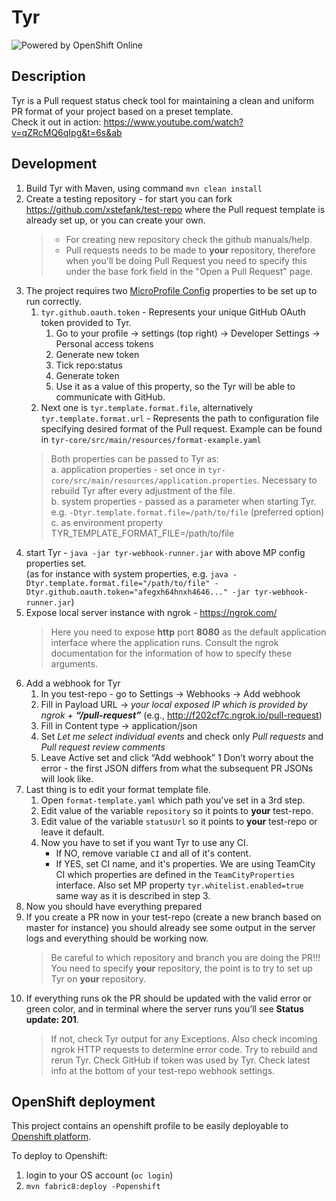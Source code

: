 # Tyr 

![Powered by OpenShift Online](https://www.openshift.com/images/logos/powered_by_openshift.png)

## Description 

Tyr is a Pull request status check tool for maintaining a clean and uniform PR format of your project based on a preset template.\
Check it out in action: https://www.youtube.com/watch?v=qZRcMQ6qIpg&t=6s&ab

## Development

1. Build Tyr with Maven, using command `mvn clean install`
1. Create a testing repository - for start you can fork 
https://github.com/xstefank/test-repo where the Pull request template is already set up, or 
you can create your own.
    > - For creating new repository check the github manuals/help.
    > - Pull requests needs to be made to **your** repository, therefore when you'll be doing Pull Request you need to specify this 
    under the base fork field in the "Open a Pull Request" page.
1. The project requires two [MicroProfile Config](https://github.com/eclipse/microprofile-config/blob/master/spec/src/main/asciidoc/microprofile-config-spec.asciidoc) properties to be set up to run correctly.  
    1. `tyr.github.oauth.token` - Represents your unique GitHub OAuth token provided to Tyr.  
        1. Go to your profile -> settings (top right) -> Developer Settings -> Personal access tokens  
        1. Generate new token
        1. Tick repo:status
        1. Generate token
        1. Use it as a value of this property, so the Tyr will be able to communicate with GitHub.
   2. Next one is `tyr.template.format.file`, alternatively `tyr.template.format.url` - Represents the path to configuration file specifying desired format of the Pull request. Example can be found in `tyr-core/src/main/resources/format-example.yaml`
    > Both properties can be passed to Tyr as:\
        a. application properties - set once in `tyr-core/src/main/resources/application.properties`. Necessary to rebuild Tyr after every adjustment of the file.\
        b. system properties - passed as a parameter when starting Tyr. e.g. `-Dtyr.template.format.file=/path/to/file` (preferred option)\
        c. as environment property TYR_TEMPLATE_FORMAT_FILE=/path/to/file
1. start Tyr - `java -jar tyr-webhook-runner.jar` with above MP config properties set.\
   (as for instance with system properties, e.g. `java -Dtyr.template.format.file="/path/to/file" -Dtyr.github.oauth.token="afegxh64hnxh4646..." -jar tyr-webhook-runner.jar`)
1. Expose local server instance with ngrok - https://ngrok.com/
    > Here you need to expose **http** port **8080** as the default application
    interface where the application runs. Consult the ngrok documentation for the
    information of how to specify these arguments.
1. Add a webhook for Tyr
    1. In you test-repo - go to Settings -> Webhooks -> Add webhook
    1. Fill in Payload URL -> *your local exposed IP which is provided by 
    ngrok + **“/pull-request”*** (e.g., http://f202cf7c.ngrok.io/pull-request)
    1. Fill in Content type -> application/json
    1. Set *Let me select individual events* and check only *Pull requests* 
    and *Pull request review comments*
    1. Leave Active set and click “Add webhook”
    1 Don’t worry about the error - the first JSON differs from what the 
    subsequent PR JSONs will look like.
1. Last thing is to edit your format template file.  
    1. Open `format-template.yaml` which path you've set in a 3rd step.
    1. Edit value of the variable `repository` so it points to __your__ test-repo.
    1. Edit value of the variable `statusUrl` so it points to __your__ test-repo or leave it default.
    1. Now you have to set if you want Tyr to use any CI. 
       * If NO, remove variable `CI` and all of it's content.
       * If YES, set CI name, and it's properties. We are using TeamCity CI which properties are defined in the `TeamCityProperties` interface. Also set MP property `tyr.whitelist.enabled=true` same way as it is described in step 3.
1. Now you should have everything prepared
1. If you create a PR now in your test-repo (create a new branch based on master for instance) 
you should already see some output in the server logs and everything should be working now.
    > Be careful to which repository and branch you are doing the PR!!! 
    You need to specify **your** repository, the point is to try to set up Tyr 
    on **your** repository.
1. If everything runs ok the PR should be updated with the valid error or 
green color, and in terminal where the server runs you’ll see
**Status update: 201**. 
   > If not, check Tyr output for any Exceptions. Also check incoming ngrok HTTP requests to determine error code. Try to rebuild and rerun Tyr. Check GitHub if token was used by Tyr. Check latest info at the bottom of your test-repo webhook settings.

## OpenShift deployment

This project contains an openshift profile to be easily deployable to
[Openshift platform](https://www.openshift.com/). 

To deploy to Openshift:

1. login to your OS account (`oc login`)
1. `mvn fabric8:deploy -Popenshift`
